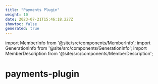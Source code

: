 ```yaml
---
title: "Payments Plugin"
weight: 10
date: 2023-07-21T15:46:18.227Z
showtoc: false
generated: true
---
```

<!-- This file was generated from the Vendure source. Do not modify. Instead, re-run the "docs:build" script -->
import MemberInfo from '@site/src/components/MemberInfo';
import GenerationInfo from '@site/src/components/GenerationInfo';
import MemberDescription from '@site/src/components/MemberDescription';


# payments-plugin